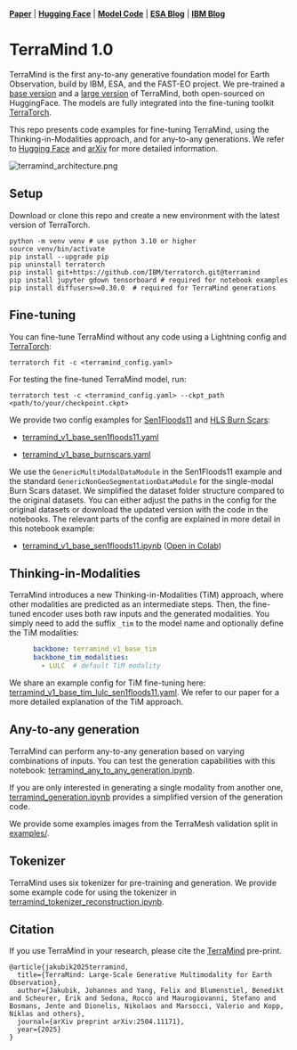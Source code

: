 [**Paper**](https://arxiv.org/abs/2504.11171) 
| [**Hugging Face**](https://huggingface.co/ibm-esa-geospatial) 
| [**Model Code**](https://github.com/IBM/terratorch/tree/main/terratorch/models/backbones/terramind) 
| [**ESA Blog**](todo)
| [**IBM Blog**](todo)

# TerraMind 1.0

TerraMind is the first any-to-any generative foundation model for Earth Observation, build by IBM, ESA, and the FAST-EO project.
We pre-trained a [base version](https://huggingface.co/ibm-esa-geospatial/TerraMind-1.0-base) and a [large version](https://huggingface.co/ibm-esa-geospatial/TerraMind-1.0-large) of TerraMind, both open-sourced on HuggingFace. 
The models are fully integrated into the fine-tuning toolkit [TerraTorch](https://ibm.github.io/terratorch/).

This repo presents code examples for fine-tuning TerraMind, using the Thinking-in-Modalities approach, and for any-to-any generations.
We refer to [Hugging Face](https://huggingface.co/ibm-esa-geospatial/TerraMind-1.0-base) and [arXiv](https://arxiv.org/abs/2504.11171) for more detailed information. 

![terramind_architecture.png](assets%2Fterramind_architecture.png)

## Setup

Download or clone this repo and create a new environment with the latest version of TerraTorch.
```shell
python -m venv venv # use python 3.10 or higher
source venv/bin/activate
pip install --upgrade pip
pip uninstall terratorch
pip install git+https://github.com/IBM/terratorch.git@terramind 
pip install jupyter gdown tensorboard # required for notebook examples
pip install diffusers>=0.30.0  # required for TerraMind generations
```

## Fine-tuning

You can fine-tune TerraMind without any code using a Lightning config and [TerraTorch](https://ibm.github.io/terratorch/): 

```shell
terratorch fit -c <terramind_config.yaml>
```

For testing the fine-tuned TerraMind model, run:
```shell
terratorch test -c <terramind_config.yaml> --ckpt_path <path/to/your/checkpoint.ckpt>
```

We provide two config examples for [Sen1Floods11](https://github.com/cloudtostreet/Sen1Floods11) and [HLS Burn Scars](https://huggingface.co/datasets/ibm-nasa-geospatial/hls_burn_scars):

- [terramind_v1_base_sen1floods11.yaml](configs%2Fterramind_v1_base_sen1floods11.yaml)

- [terramind_v1_base_burnscars.yaml](configs%2Fterramind_v1_base_burnscars.yaml)

We use the `GenericMultiModalDataModule` in the Sen1Floods11 example and the standard `GenericNonGeoSegmentationDataModule` for the single-modal Burn Scars dataset.
We simplified the dataset folder structure compared to the original datasets. You can either adjust the paths in the config for the original datasets or download the updated version with the code in the notebooks.
The relevant parts of the config are explained in more detail in this notebook example: 

- [terramind_v1_base_sen1floods11.ipynb](notebooks%2Fterramind_v1_base_sen1floods11.ipynb)
  ([Open in Colab](https://colab.research.google.com/github/IBM/terramind/blob/main/notebooks/terramind_v1_base_sen1floods11.ipynb))


## Thinking-in-Modalities

TerraMind introduces a new Thinking-in-Modalities (TiM) approach, where other modalities are predicted as an intermediate steps.
Then, the fine-tuned encoder uses both raw inputs and the generated modalities. 
You simply need to add the suffix `_tim` to the model name and optionally define the TiM modalities:

```yaml
      backbone: terramind_v1_base_tim
      backbone_tim_modalities:
        - LULC  # default TiM modality
```

We share an example config for TiM fine-tuning here: [terramind_v1_base_tim_lulc_sen1floods11.yaml](configs%2Fterramind_v1_base_tim_lulc_sen1floods11.yaml). 
We refer to our paper for a more detailed explanation of the TiM approach.

## Any-to-any generation

TerraMind can perform any-to-any generation based on varying combinations of inputs.
You can test the generation capabilities with this notebook: [terramind_any_to_any_generation.ipynb](notebooks%2Fterramind_any_to_any_generation.ipynb).

If you are only interested in generating a single modality from another one, [terramind_generation.ipynb](notebooks%2Fterramind_generation.ipynb) provides a simplified version of the generation code.

We provide some examples images from the TerraMesh validation split in [examples/](examples).

## Tokenizer

TerraMind uses six tokenizer for pre-training and generation. 
We provide some example code for using the tokenizer in [terramind_tokenizer_reconstruction.ipynb](notebooks%2Fterramind_tokenizer_reconstruction.ipynb).


## Citation

If you use TerraMind in your research, please cite the [TerraMind](https://arxiv.org/abs/2504.11171) pre-print.

```text
@article{jakubik2025terramind,
  title={TerraMind: Large-Scale Generative Multimodality for Earth Observation},
  author={Jakubik, Johannes and Yang, Felix and Blumenstiel, Benedikt and Scheurer, Erik and Sedona, Rocco and Maurogiovanni, Stefano and Bosmans, Jente and Dionelis, Nikolaos and Marsocci, Valerio and Kopp, Niklas and others},
  journal={arXiv preprint arXiv:2504.11171},
  year={2025}
}
```